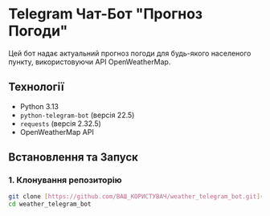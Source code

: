 # Telegram Чат-Бот "Прогноз Погоди"

Цей бот надає актуальний прогноз погоди для будь-якого населеного пункту, використовуючи API OpenWeatherMap.

## Технології
* Python 3.13
* `python-telegram-bot` (версія 22.5)
* `requests` (версія 2.32.5)
* OpenWeatherMap API

## Встановлення та Запуск

### 1. Клонування репозиторію
```bash
git clone [https://github.com/ВАШ_КОРИСТУВАЧ/weather_telegram_bot.git](https://github.com/ВАШ_КОРИСТУВАЧ/weather_telegram_bot.git)
cd weather_telegram_bot